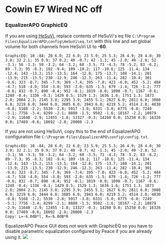 # Cowin E7 Wired NC off
### EqualizerAPO GraphicEQ
If you are using [HeSuVi](https://sourceforge.net/projects/hesuvi/), replace contents of HeSuVi's eq file `C:\Program Files\EqualizerAPO\config\HeSuVi\eq.txt` with this line and set global volume for both channels from HeSuVi UI to **-60**.
```
GraphicEQ: 10 -84; 20 6.0; 22 6.0; 23 5.9; 25 5.3; 26 4.9; 28 4.0; 30 3.0; 32 2.1; 35 0.9; 37 0.2; 40 -0.7; 42 -1.3; 45 -2.0; 49 -2.8; 52 -3.1; 56 -3.3; 59 -3.2; 64 -3.2; 68 -3.5; 73 -4.3; 78 -5.2; 83 -6.2; 89 -7.3; 95 -8.3; 102 -9.4; 109 -10.2; 117 -10.6; 125 -11.4; 134 -12.4; 143 -13.2; 153 -13.5; 164 -12.8; 175 -13.7; 188 -14.1; 201 -13.9; 215 -13.5; 230 -12.9; 246 -12.3; 263 -11.4; 282 -10.4; 301 -9.6; 323 -8.7; 345 -7.9; 369 -7.4; 395 -7.0; 423 -6.0; 452 -5.2; 484 -4.7; 518 -4.0; 554 -3.0; 593 -2.0; 635 -1.5; 679 -1.4; 726 -1.2; 777 -0.6; 832 -0.7; 890 -0.4; 952 -0.1; 1019 -0.0; 1090 -0.7; 1167 -0.6; 1248 -0.4; 1336 -0.1; 1429 0.5; 1529 1.3; 1636 1.6; 1751 1.3; 1873 2.0; 2004 2.3; 2145 3.0; 2295 3.9; 2455 5.1; 2627 6.0; 2811 6.0; 3008 6.0; 3219 6.0; 3444 6.0; 3685 6.0; 3943 6.0; 4219 5.2; 4514 2.0; 4830 -0.8; 5168 -2.2; 5530 -2.8; 5917 -3.8; 6331 -5.0; 6775 -6.0; 7249 -5.1; 7756 -3.4; 8299 -2.1; 8880 -1.5; 9502 -1.6; 10167 -2.2; 10879 -2.9; 11640 -2.9; 12455 -1.8; 13327 -0.3; 14260 0.0; 15258 0.0; 16326 0.0; 17469 -0.6; 18692 -2.8; 20000 -2.3
```
If you are not using HeSuVi, copy this to the end of EqualizerAPO configuration file `C:\Program Files\EqualizerAPO\config\config.txt`.
```
GraphicEQ: 10 -84; 20 6.0; 22 6.0; 23 5.9; 25 5.3; 26 4.9; 28 4.0; 30 3.0; 32 2.1; 35 0.9; 37 0.2; 40 -0.7; 42 -1.3; 45 -2.0; 49 -2.8; 52 -3.1; 56 -3.3; 59 -3.2; 64 -3.2; 68 -3.5; 73 -4.3; 78 -5.2; 83 -6.2; 89 -7.3; 95 -8.3; 102 -9.4; 109 -10.2; 117 -10.6; 125 -11.4; 134 -12.4; 143 -13.2; 153 -13.5; 164 -12.8; 175 -13.7; 188 -14.1; 201 -13.9; 215 -13.5; 230 -12.9; 246 -12.3; 263 -11.4; 282 -10.4; 301 -9.6; 323 -8.7; 345 -7.9; 369 -7.4; 395 -7.0; 423 -6.0; 452 -5.2; 484 -4.7; 518 -4.0; 554 -3.0; 593 -2.0; 635 -1.5; 679 -1.4; 726 -1.2; 777 -0.6; 832 -0.7; 890 -0.4; 952 -0.1; 1019 -0.0; 1090 -0.7; 1167 -0.6; 1248 -0.4; 1336 -0.1; 1429 0.5; 1529 1.3; 1636 1.6; 1751 1.3; 1873 2.0; 2004 2.3; 2145 3.0; 2295 3.9; 2455 5.1; 2627 6.0; 2811 6.0; 3008 6.0; 3219 6.0; 3444 6.0; 3685 6.0; 3943 6.0; 4219 5.2; 4514 2.0; 4830 -0.8; 5168 -2.2; 5530 -2.8; 5917 -3.8; 6331 -5.0; 6775 -6.0; 7249 -5.1; 7756 -3.4; 8299 -2.1; 8880 -1.5; 9502 -1.6; 10167 -2.2; 10879 -2.9; 11640 -2.9; 12455 -1.8; 13327 -0.3; 14260 0.0; 15258 0.0; 16326 0.0; 17469 -0.6; 18692 -2.8; 20000 -2.3
Copy: L=-6.0dB*l, R=-6.0dB*R
```
EqualizerAPO Peace GUI does not work with GraphicEQ so you have to disable parametric equalization configured by Peace if you are already using it.
![](https://raw.githubusercontent.com/jaakkopasanen/AutoEq/master/results/Innerfidelity%202017/innerfidelity/onear/Cowin%20E7%20Wired%20NC%20off/Cowin%20E7%20Wired%20NC%20off.png)
